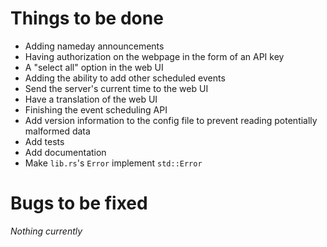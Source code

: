 # Things to be done
- Adding nameday announcements
- Having authorization on the webpage in the form of an API key
- A "select all" option in the web UI
- Adding the ability to add other scheduled events
- Send the server's current time to the web UI
- Have a translation of the web UI
- Finishing the event scheduling API
- Add version information to the config file to prevent
reading potentially malformed data
- Add tests
- Add documentation
- Make `lib.rs`'s `Error` implement `std::Error`
# Bugs to be fixed
_Nothing currently_